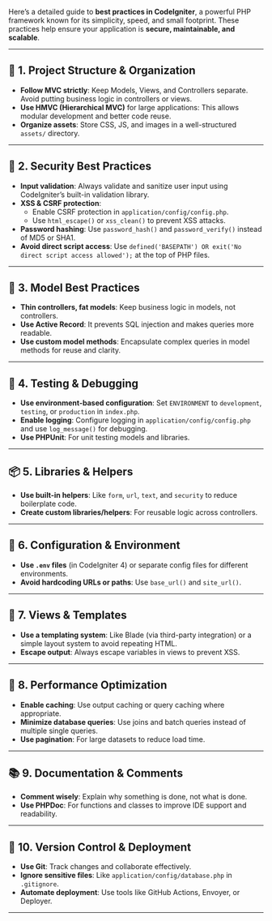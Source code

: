 Here’s a detailed guide to **best practices in CodeIgniter**, a powerful PHP framework known for its simplicity, speed, and small footprint. These practices help ensure your application is **secure, maintainable, and scalable**.

---

## 🔧 1. **Project Structure & Organization**

- **Follow MVC strictly**: Keep Models, Views, and Controllers separate. Avoid putting business logic in controllers or views.
- **Use HMVC (Hierarchical MVC)** for large applications: This allows modular development and better code reuse.
- **Organize assets**: Store CSS, JS, and images in a well-structured `assets/` directory.

---

## 🔐 2. **Security Best Practices**

- **Input validation**: Always validate and sanitize user input using CodeIgniter’s built-in validation library.
- **XSS & CSRF protection**:
  - Enable CSRF protection in `application/config/config.php`.
  - Use `html_escape()` or `xss_clean()` to prevent XSS attacks.
- **Password hashing**: Use `password_hash()` and `password_verify()` instead of MD5 or SHA1.
- **Avoid direct script access**: Use `defined('BASEPATH') OR exit('No direct script access allowed');` at the top of PHP files.

---

## 🧱 3. **Model Best Practices**

- **Thin controllers, fat models**: Keep business logic in models, not controllers.
- **Use Active Record**: It prevents SQL injection and makes queries more readable.
- **Use custom model methods**: Encapsulate complex queries in model methods for reuse and clarity.

---

## 🧪 4. **Testing & Debugging**

- **Use environment-based configuration**: Set `ENVIRONMENT` to `development`, `testing`, or `production` in `index.php`.
- **Enable logging**: Configure logging in `application/config/config.php` and use `log_message()` for debugging.
- **Use PHPUnit**: For unit testing models and libraries.

---

## 📦 5. **Libraries & Helpers**

- **Use built-in helpers**: Like `form`, `url`, `text`, and `security` to reduce boilerplate code.
- **Create custom libraries/helpers**: For reusable logic across controllers.

---

## 🧰 6. **Configuration & Environment**

- **Use `.env` files** (in CodeIgniter 4) or separate config files for different environments.
- **Avoid hardcoding URLs or paths**: Use `base_url()` and `site_url()`.

---

## 📄 7. **Views & Templates**

- **Use a templating system**: Like Blade (via third-party integration) or a simple layout system to avoid repeating HTML.
- **Escape output**: Always escape variables in views to prevent XSS.

---

## 🚀 8. **Performance Optimization**

- **Enable caching**: Use output caching or query caching where appropriate.
- **Minimize database queries**: Use joins and batch queries instead of multiple single queries.
- **Use pagination**: For large datasets to reduce load time.

---

## 📚 9. **Documentation & Comments**

- **Comment wisely**: Explain why something is done, not what is done.
- **Use PHPDoc**: For functions and classes to improve IDE support and readability.

---

## 🔄 10. **Version Control & Deployment**

- **Use Git**: Track changes and collaborate effectively.
- **Ignore sensitive files**: Like `application/config/database.php` in `.gitignore`.
- **Automate deployment**: Use tools like GitHub Actions, Envoyer, or Deployer.

---
